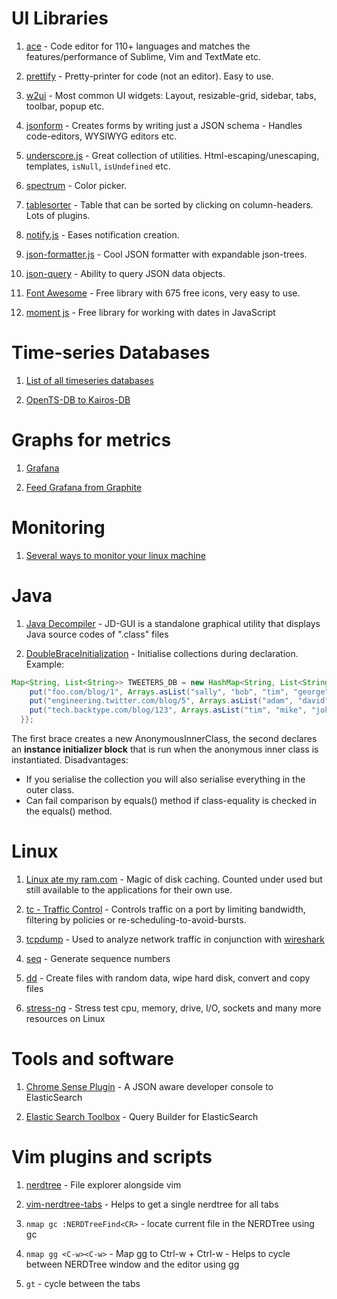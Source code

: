 
# UI Libraries

1. [ace](https://ace.c9.io) - Code editor for 110+ languages and matches the features/performance of Sublime, Vim and TextMate etc.

2. [prettify](https://github.com/google/code-prettify) - Pretty-printer for code (not an editor). Easy to use.

3. [w2ui](http://w2ui.com/web/demo) - Most common UI widgets: Layout, resizable-grid, sidebar, tabs, toolbar, popup etc.

4. [jsonform](https://github.com/joshfire/jsonform) - Creates forms by writing just a JSON schema - Handles code-editors, WYSIWYG editors etc.

5. [underscore.js](http://underscorejs.org/) - Great collection of utilities. Html-escaping/unescaping, templates, `isNull`, `isUndefined` etc.

6. [spectrum](http://bgrins.github.io/spectrum/) - Color picker.

7. [tablesorter](https://mottie.github.io/tablesorter/docs/) - Table that can be sorted by clicking on column-headers. Lots of plugins.

8. [notify.js](https://notifyjs.com/) - Eases notification creation.

9. [json-formatter.js](http://azimi.me/json-formatter-js/) - Cool JSON formatter with expandable json-trees.

10. [json-query](https://www.npmjs.com/package/json-query) - Ability to query JSON data objects.

11. [Font Awesome](http://fontawesome.io/) - Free library with 675 free icons, very easy to use.

12. [moment js](http://momentjs.com/docs/#/parsing/) - Free library for working with dates in JavaScript


# Time-series Databases

1. [List of all timeseries databases](http://www.erol.si/2015/01/the-complete-list-of-all-timeseries-databases-for-your-iot-project/)

2. [OpenTS-DB to Kairos-DB](http://www.erol.si/2015/01/why-i-switched-from-opentsdb-to-kairosdb/)





# Graphs for metrics

1. [Grafana](http://docs.grafana.org/installation/)

2. [Feed Grafana from Graphite](http://docs.grafana.org/datasources/graphite/)




# Monitoring

1. [Several ways to monitor your linux machine](http://www.netinstructions.com/how-to-monitor-your-linux-machine/)




# Java

1. [Java Decompiler](https://github.com/java-decompiler/jd-gui) - JD-GUI is a standalone graphical utility that displays Java source codes of ".class" files

2. [DoubleBraceInitialization](http://wiki.c2.com/?DoubleBraceInitialization) - Initialise collections during declaration. Example:
```java
Map<String, List<String>> TWEETERS_DB = new HashMap<String, List<String>>() {{
    put("foo.com/blog/1", Arrays.asList("sally", "bob", "tim", "george", "nathan"));
    put("engineering.twitter.com/blog/5", Arrays.asList("adam", "david", "sally", "nathan"));
    put("tech.backtype.com/blog/123", Arrays.asList("tim", "mike", "john"));
  }};
```
The first brace creates a new AnonymousInnerClass, the second declares an **instance initializer block** that is run when the anonymous inner class is instantiated.
Disadvantages:
- If you serialise the collection you will also serialise everything in the outer class.
- Can fail comparison by equals() method if class-equality is checked in the equals() method.


# Linux

1. [Linux ate my ram.com](http://www.linuxatemyram.com/play.html) - Magic of disk caching. Counted under used but still available to the applications for their own use.

2. [tc - Traffic Control](https://linux.die.net/man/8/tc) - Controls traffic on a port by limiting bandwidth, filtering by policies or re-scheduling-to-avoid-bursts.

3. [tcpdump](http://www.tcpdump.org/tcpdump_man.html) - Used to analyze network traffic in conjunction with [wireshark](https://en.wikipedia.org/wiki/Wireshark)

4. [seq](https://linux.die.net/man/1/seq) - Generate sequence numbers

5. [dd](http://ss64.com/bash/dd.html) - Create files with random data, wipe hard disk, convert and copy files

6. [stress-ng](https://websetnet.com/how-to-stress-test-cpu-and-memory-vm-on-a-linux-and-unix-with-stress-ng/) - Stress test cpu, memory, drive, I/O, sockets and many more resources on Linux



# Tools and software

1. [Chrome Sense Plugin](https://chrome.google.com/webstore/detail/sense-beta/lhjgkmllcaadmopgmanpapmpjgmfcfig?hl=en) - A JSON aware developer console to ElasticSearch

2. [Elastic Search Toolbox](https://chrome.google.com/webstore/detail/elasticsearch-toolbox/focdbmjgdonlpdknobfghplhmafpgfbp?hl=en-US) - Query Builder for ElasticSearch


# Vim plugins and scripts

1. [nerdtree](https://github.com/scrooloose/nerdtree) - File explorer alongside vim

2. [vim-nerdtree-tabs](https://github.com/jistr/vim-nerdtree-tabs) - Helps to get a single nerdtree for all tabs

3. `nmap gc :NERDTreeFind<CR>` - locate current file in the NERDTree using gc

4. `nmap gg <C-w><C-w>` - Map gg to Ctrl-w + Ctrl-w - Helps to cycle between NERDTree window and the editor using gg

5. `gt` - cycle between the tabs
